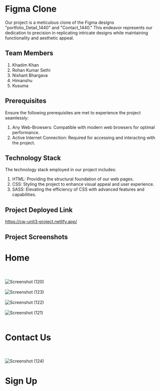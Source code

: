 # Figma Clone

Our project is a meticulous clone of the Figma designs "portfolio_Detail_1440" and "Contact_1440." This endeavor represents our dedication to precision in replicating intricate designs while maintaining functionality and aesthetic appeal.

## Team Members

1.  Khadim Khan
2.  Rohan Kumar Sethi
3.  Nishant Bhargava
4.  Himanshu
5.  Kusuma

## Prerequisites

Ensure the following prerequisites are met to experience the project seamlessly:

1. Any Web-Browsers: Compatible with modern web browsers for optimal performance.
2. Active Internet Connection: Required for accessing and interacting with the project.


## Technology Stack

The technology stack employed in our project includes:

1. HTML: Providing the structural foundation of our web pages.
2. CSS: Styling the project to enhance visual appeal and user experience.
3. SASS: Elevating the efficiency of CSS with advanced features and capabilities.

## Project Deployed Link
https://cw-unit3-project.netlify.app/

## Project Screenshots 
# Home
<br></br>
![Screenshot (120)](https://github.com/Nishant6571/Figma_Template_Clone/assets/146922474/b01504ce-f5d4-4f24-a5bc-95610c96bbda)
<br></br>
![Screenshot (123)](https://github.com/Nishant6571/Figma_Template_Clone/assets/146922474/fee9a4f4-173d-404d-b9a6-ec810c060108)
<br></br>
![Screenshot (122)](https://github.com/Nishant6571/Figma_Template_Clone/assets/146922474/fc211396-4d17-4f86-be27-6e703d1c6d83)
<br></br>
![Screenshot (121)](https://github.com/Nishant6571/Figma_Template_Clone/assets/146922474/bee7ec33-e5c2-4df8-8295-ffbd5ca92ae2)
<br></br>

# Contact Us
<br></br>
![Screenshot (124)](https://github.com/Nishant6571/Figma_Template_Clone/assets/146922474/d2c551b2-6e12-4a1f-ac88-5ea209ed94ff)



# Sign Up

<br></br>


